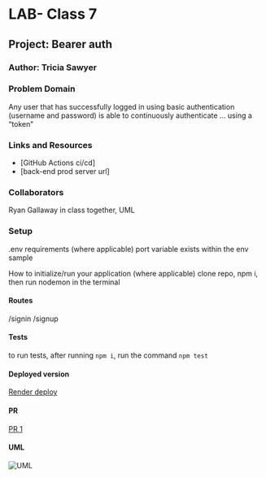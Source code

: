 # LAB- Class 7

## Project: Bearer auth

### Author: Tricia Sawyer

### Problem Domain

Any user that has successfully logged in using basic authentication (username and password) is able to continuously authenticate … using a “token”

### Links and Resources

- [GitHub Actions ci/cd]
- [back-end prod server url]

### Collaborators

Ryan Gallaway in class together, UML

### Setup

.env requirements (where applicable)
port variable exists within the env sample

How to initialize/run your application (where applicable)
clone repo, npm i, then run nodemon in the terminal

#### Routes

/signin
/signup

#### Tests

to run tests, after running `npm i`, run the command `npm test`

#### Deployed version

[Render deploy](https://bearer-auth-prod.onrender.com)

#### PR

[PR 1](dev)

#### UML

![UML](./lab7-UML.png)
